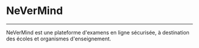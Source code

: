# NeVerMind
___

NeVerMind est une plateforme d'examens en ligne sécurisée, à destination des écoles et organismes d'enseignement.
